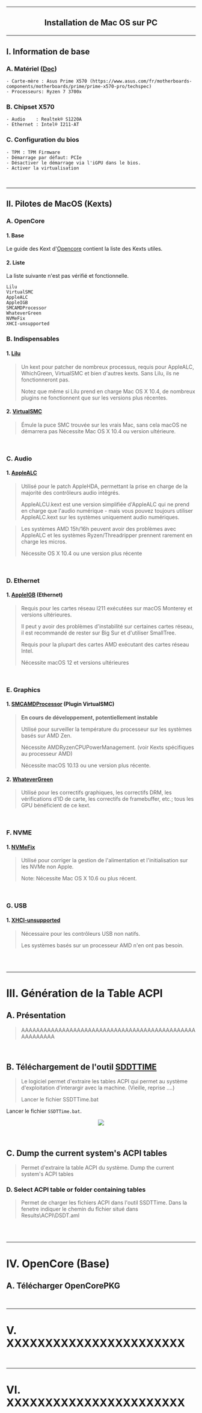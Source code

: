 -----------------------------------------------------------------------------------------------------------------------------------------------------------------------------------------------------------
## <p align='center'> Installation de Mac OS sur PC </p>

-----------------------------------------------------------------------------------------------------------------------------------------------------------------------------------------------------------
## I. Information de base
### A. Matériel ([Doc]())
```
- Carte-mère : Asus Prime X570 (https://www.asus.com/fr/motherboards-components/motherboards/prime/prime-x570-pro/techspec)
- Processeurs: Ryzen 7 3700x
```

### B. Chipset X570
```
- Audio    : Realtek® S1220A
- Ethernet : Intel® I211-AT
```

### C. Configuration du bios
```
- TPM : TPM Firmware
- Démarrage par défaut: PCIe
- Désactiver le démarrage via l'iGPU dans le bios.
- Activer la virtualisation
```

<br />

-----------------------------------------------------------------------------------------------------------------------------------------------------------------------------------------------------------
## II. Pilotes de MacOS (Kexts)
### A. OpenCore
#### 1. Base
Le guide des Kext d'[Opencore](https://dortania.github.io/OpenCore-Install-Guide/ktext.html#kexts) contient la liste des Kexts utiles.

#### 2. Liste
La liste suivante n'est pas vérifié et fonctionnelle.
```
Lilu
VirtualSMC
AppleALC
AppleIGB
SMCAMDProcessor
WhateverGreen
NVMeFix
XHCI-unsupported
```


### B. Indispensables
#### 1. [Lilu](https://github.com/acidanthera/Lilu)
> Un kext pour patcher de nombreux processus, requis pour AppleALC, WhichGreen, VirtualSMC et bien d'autres kexts. Sans Lilu, ils ne fonctionneront pas.
>
> Notez que même si Lilu prend en charge Mac OS X 10.4, de nombreux plugins ne fonctionnent que sur les versions plus récentes.


#### 2. [VirtualSMC](https://github.com/acidanthera/VirtualSMC)
> Émule la puce SMC trouvée sur les vrais Mac, sans cela macOS ne démarrera pas Nécessite Mac OS X 10.4 ou version ultérieure.

<br />

### C. Audio
#### 1. [AppleALC](https://github.com/acidanthera/AppleALC/)
> Utilisé pour le patch AppleHDA, permettant la prise en charge de la majorité des contrôleurs audio intégrés.
> 
> AppleALCU.kext est une version simplifiée d'AppleALC qui ne prend en charge que l'audio numérique - mais vous pouvez toujours utiliser AppleALC.kext sur les systèmes uniquement audio numériques.

> Les systèmes AMD 15h/16h peuvent avoir des problèmes avec AppleALC et les systèmes Ryzen/Threadripper prennent rarement en charge les micros.
> 
> Nécessite OS X 10.4 ou une version plus récente

<br />

### D. Ethernet
#### 1. [AppleIGB](https://github.com/donatengit/AppleIGB) (Ethernet)
> Requis pour les cartes réseau I211 exécutées sur macOS Monterey et versions ultérieures.
> 
> Il peut y avoir des problèmes d'instabilité sur certaines cartes réseau, il est recommandé de rester sur Big Sur et d'utiliser SmallTree.
> 
> Requis pour la plupart des cartes AMD exécutant des cartes réseau Intel.
> 
> Nécessite macOS 12 et versions ultérieures

<br />

### E. Graphics
#### 1. [SMCAMDProcessor](https://github.com/trulyspinach/SMCAMDProcessor) (Plugin VirtualSMC)
> **En cours de développement, potentiellement instable**
>
> Utilisé pour surveiller la température du processeur sur les systèmes basés sur AMD Zen.
> 
> Nécessite AMDRyzenCPUPowerManagement. (voir Kexts spécifiques au processeur AMD)
> 
> Nécessite macOS 10.13 ou une version plus récente.

#### 2. [WhateverGreen](https://github.com/acidanthera/WhateverGreen/)
> Utilisé pour les correctifs graphiques, les correctifs DRM, les vérifications d'ID de carte, les correctifs de framebuffer, etc.; tous les GPU bénéficient de ce kext.

<br />

### F. NVME
#### 1. [NVMeFix](https://github.com/acidanthera/NVMeFix/releases)
> Utilisé pour corriger la gestion de l'alimentation et l'initialisation sur les NVMe non Apple.
> 
> Note: Nécessite Mac OS X 10.6 ou plus récent.

<br />

### G. USB
#### 1. [XHCI-unsupported](https://github.com/RehabMan/OS-X-USB-Inject-All)
> Nécessaire pour les contrôleurs USB non natifs.
> 
> Les systèmes basés sur un processeur AMD n'en ont pas besoin.

<br />
<br />

-----------------------------------------------------------------------------------------------------------------------------------------------------------------------------------------------------------
# III. Génération de la Table ACPI
## A. Présentation
> AAAAAAAAAAAAAAAAAAAAAAAAAAAAAAAAAAAAAAAAAAAAAAAAAAAAAAAA

<br />

## B. Téléchargement de l'outil [SDDTTIME](https://github.com/corpnewt/SSDTTime/archive/refs/heads/master.zip)
> Le logiciel permet d'extraire les tables ACPI qui permet au système d'exploitation d'interargir avec la machine. (Vieille, reprise ....)
> 
> Lancer le fichier SSDTTime.bat

Lancer le fichier `SSDTTime.bat`.

<p align='center'> <img src=https://github.com/user-attachments/assets/79a60e7e-724e-4b39-a429-b631f2fb3195 /> </p>

<br />

## C. Dump the current system's ACPI tables
> Permet d'extraire la table ACPI du système.
> Dump the current system's ACPI tables

### D. Select ACPI table or folder containing tables
> Permet de charger les fichiers ACPI dans l'outil SSDTTime.
> Dans la fenetre indiquer le chemin du fîchier situé dans Results\ACPI\DSDT.aml








<br />
<br />

-----------------------------------------------------------------------------------------------------------------------------------------------------------------------------------------------------------
# IV. OpenCore (Base)
## A. Télécharger OpenCorePKG


<br />

-----------------------------------------------------------------------------------------------------------------------------------------------------------------------------------------------------------
# V. XXXXXXXXXXXXXXXXXXXXXXX

<br />

-----------------------------------------------------------------------------------------------------------------------------------------
# VI. XXXXXXXXXXXXXXXXXXXXXXX

<br />
